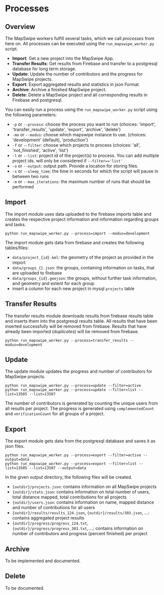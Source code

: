 # Processes
## Overview
The MapSwipe workers fulfill several tasks, which we call *processes* from here on. All processes can be executed using the `run_mapswipe_worker.py` script.
* **Import**: Get a new project into the MapSwipe App.
* **Transfer Results**: Get results from Firebase and transfer to a postgresql database for long term storage.
* **Update**: Update the number of contributors and the progress for MapSwipe projects.
* **Export**: Export aggregated results and statistics in json Format.
* **Archive**: Archive a finished MapSwipe project.
* **Delete**: Delete a MapSwipe project and all corresponding results in Firebase and postgresql.

You can easily run a process using the `run_mapswipe_worker.py` script using the following parameters:
* `-p` or `--process`: choose the process you want to run (choices: 'import', 'transfer_results', 'update', 'export', 'archive', 'delete')
* `-mo` or `--modus`: choose which mapswipe instance to use. (choices: 'development' (default), 'production')
* `-f` or `--filter`: choose which projects to process (choices: 'all', 'not_finished', 'active', 'list')
* `-l` or `--list`: project id of the project(s) to process. You can add multiple project ids. will only be considered if `--filter=='list'`
* `-o` or `--output`: output path. Provide a location for storing files.
* `-s` or `--sleep_time`: the time in seconds for which the script will pause in between two runs
* `-m` or `--max_iterations`: the maximum number of runs that should be performed

## Import
The import module uses data uploaded to the firebase imports table and creates the respective project information and information regarding groups and tasks.

```
python run_mapswipe_worker.py --process=import --modus=development
```

The import module gets data from firebase and creates the following tables/files:
* `data/project_{id}.kml`: the geometry of the project as provided in the import
* `data/groups_{}.json`: the groups, containing information on tasks, that are uploaded to firebase
* `data/groups_{id}.geojson`: the groups, without further task information, and geometry and extent for each group
* insert a column for each new project in mysql `projects` table

## Transfer Results
The transfer results module downloads results from firebase results table and inserts them into the postgresql results table. All results that have been inserted successfully will be removed from firebase. Results that have already been imported (*duplicates*) will be removed from firebase.

```
python run_mapswipe_worker.py --process=transfer_results --modus=development
```

## Update
The update module updates the progress and number of contributors for MapSwipe projects.

```
python run_mapswipe_worker.py --process=update --filter=active
python run_mapswipe_worker.py --process=update --filter=list --list=13505 --list=13507
```

The number of contributors is generated by counting the unique users from all results per project. The progress is generated using `complementedCount` and `verificationCount` for all groups of a project.

## Export
The export module gets data from the postgresql database and saves it as json files.

```
python run_mapswipe_worker.py --process=export --filter=active --output=data
python run_mapswipe_worker.py --process=export --filter=list --list=13505 --list=13507 --output=data
```

In the given output directory, the following files will be created.
* `{outdir}/projects.json`: contains information on all MapSwipe projects
* `{outdir}/stats.json`: contains information on total number of users, total distance mapped, total contributions for all projects
* `{outdir}/users.json`: contains information on name, mapped distance and number of contributions for all users 
* `{outdir}/results/results_124.json`, `{outdir}/results/303.json`, ...: contains aggregated project results
* `{outdir}/progress/progress_124.txt`, `{outdir}/progress/progress_303.txt`, ...: contains information on number of contributors and progress (percent finished) per project

## Archive
To be implemented and documented.

## Delete
To be documented.




